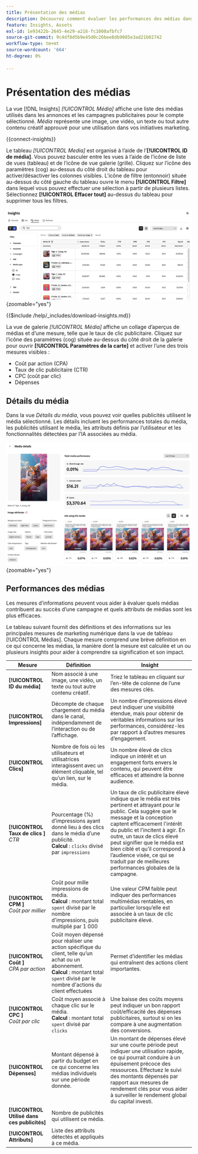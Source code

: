 ```yaml
---
title: Présentation des médias
description: Découvrez comment évaluer les performances des médias dans Adobe GenStudio for Performance Marketing.
feature: Insights, Assets
exl-id: 1e93422b-2645-4e29-a216-fc1008afbfc7
source-git-commit: 9c4df8d5b9e45d0c26bee8db9085e3ad21b02742
workflow-type: tm+mt
source-wordcount: '664'
ht-degree: 0%

---
```


# Présentation des médias

La vue [!DNL Insights] _[!UICONTROL Média]_ affiche une liste des médias utilisés dans les annonces et les campagnes publicitaires pour le compte sélectionné. _Média_ représente une image, une vidéo, un texte ou tout autre contenu créatif approuvé pour une utilisation dans vos initiatives marketing.

{{connect-insights}}

Le tableau _[!UICONTROL Media]_ est organisé à l’aide de l’**[!UICONTROL ID de média]**. Vous pouvez basculer entre les vues à l’aide de l’icône de liste de vues (tableau) et de l’icône de vue galerie (grille). Cliquez sur l’icône des paramètres (cog) au-dessus du côté droit du tableau pour activer/désactiver les colonnes visibles. L’icône de filtre (entonnoir) située au-dessus du côté gauche du tableau ouvre le menu **[!UICONTROL Filtre]** dans lequel vous pouvez effectuer une sélection à partir de plusieurs listes. Sélectionnez **[!UICONTROL Effacer tout]** au-dessus du tableau pour supprimer tous les filtres.

![Filtre média et tableau](/help/assets/insights-media-filter.png){zoomable="yes"}

{{$include /help/_includes/download-insights.md}}

La vue de galerie _[!UICONTROL Média]_ affiche un collage d’aperçus de médias et d’une mesure, telle que le taux de clic publicitaire. Cliquez sur l’icône des paramètres (cog) située au-dessus du côté droit de la galerie pour ouvrir **[!UICONTROL Paramètres de la carte]** et activer l’une des trois mesures visibles :

- Coût par action (CPA)
- Taux de clic publicitaire (CTR)
- CPC (coût par clic)
- Dépenses

## Détails du média

Dans la vue _Détails du média_, vous pouvez voir quelles publicités utilisent le média sélectionné. Les détails incluent les performances totales du média, les publicités utilisant le média, les attributs définis par l’utilisateur et les fonctionnalités détectées par l’IA associées au média.

![Détails du média](/help/assets/insights-media-details.png){zoomable="yes"}

## Performances des médias

Les mesures d’informations peuvent vous aider à évaluer quels médias contribuent au succès d’une campagne et quels attributs de médias sont les plus efficaces.

Le tableau suivant fournit des définitions et des informations sur les principales mesures de marketing numérique dans la vue de tableau [!UICONTROL Médias]. Chaque mesure comprend une brève définition en ce qui concerne les médias, la manière dont la mesure est calculée et un ou plusieurs insights pour aider à comprendre sa signification et son impact.

| Mesure | Définition | Insight |
| ---------------------- | ----------------------------- | -------------------------------- |
| **[!UICONTROL ID du média]** | Nom associé à une image, une vidéo, un texte ou tout autre contenu créatif. | Triez le tableau en cliquant sur l’en-tête de colonne de l’une des mesures clés. |
| **[!UICONTROL Impressions]** | Décompte de chaque chargement du média dans le canal, indépendamment de l’interaction ou de l’affichage. | Un nombre d’impressions élevé peut indiquer une visibilité étendue, mais pour obtenir de véritables informations sur les performances, considérez-les par rapport à d’autres mesures d’engagement. |
| **[!UICONTROL Clics]** | Nombre de fois où les utilisateurs et utilisatrices interagissent avec un élément cliquable, tel qu’un lien, sur le média. | Un nombre élevé de clics indique un intérêt et un engagement forts envers le contenu, qui peuvent être efficaces et atteindre la bonne audience. |
| **[!UICONTROL Taux de clics ]**<br>_CTR_ | Pourcentage (%) d’impressions ayant donné lieu à des clics dans le média d’une publicité.<br>**Calcul** : `clicks` divisé par `impressions` | Un taux de clic publicitaire élevé indique que le média est très pertinent et attrayant pour le public. Cela suggère que le message et la conception captent efficacement l&#39;intérêt du public et l&#39;incitent à agir. En outre, un taux de clics élevé peut signifier que le média est bien ciblé et qu’il correspond à l’audience visée, ce qui se traduit par de meilleures performances globales de la campagne. |
| **[!UICONTROL CPM ]**<br>_Coût par millier_ | Coût pour mille impressions de média.<br>**Calcul** : montant total `spent` divisé par le nombre d&#39;impressions, puis multiplié par 1 000 | Une valeur CPM faible peut indiquer des performances multimédias rentables, en particulier lorsqu’elle est associée à un taux de clic publicitaire élevé. |
| **[!UICONTROL Coût ]**<br>_CPA par action_ | Coût moyen dépensé pour réaliser une action spécifique du client, telle qu’un achat ou un abonnement.<br>**Calcul** : montant total `spent` divisé par le nombre d&#39;actions du client effectuées | Permet d’identifier les médias qui entraînent des actions client importantes. |
| **[!UICONTROL CPC ]**<br>_Coût par clic_ | Coût moyen associé à chaque clic sur le média.<br>**Calcul** : montant total `spent` divisé par `clicks` | Une baisse des coûts moyens peut indiquer un bon rapport coût/efficacité des dépenses publicitaires, surtout si on les compare à une augmentation des conversions. |
| **[!UICONTROL Dépenses]** | Montant dépensé à partir du budget en ce qui concerne les médias individuels sur une période donnée. | Un montant de dépenses élevé sur une courte période peut indiquer une utilisation rapide, ce qui pourrait conduire à un épuisement précoce des ressources. Effectuez le suivi des montants dépensés par rapport aux mesures de rendement clés pour vous aider à surveiller le rendement global du capital investi. |
| **[!UICONTROL Utilisé dans ces publicités]** | Nombre de publicités qui utilisent ce média. | |
| **[!UICONTROL Attributs]** | Liste des attributs détectés et appliqués à ce média. | |
